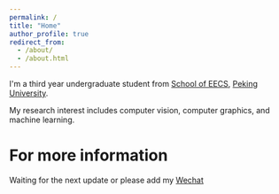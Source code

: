 ```yaml
---
permalink: /
title: "Home"
author_profile: true
redirect_from: 
  - /about/
  - /about.html
---
```


I'm a third year undergraduate student from [School of EECS](https://eecs.pku.edu.cn/), [Peking University](https://www.pku.edu.cn/). 

My research interest includes computer vision, computer graphics, and machine learning.



For more information
======
Waiting for the next update or please add my [Wechat](../images/WeChat.jpg)
